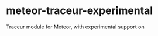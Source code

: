 meteor-traceur-experimental
===========================

Traceur module for Meteor, with experimental support on
